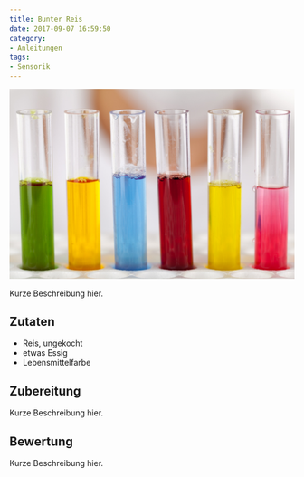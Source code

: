 ```yaml
---
title: Bunter Reis
date: 2017-09-07 16:59:50
category:
- Anleitungen
tags: 
- Sensorik
---
```


![test image](/images/test.jpg)

Kurze Beschreibung hier.

## Zutaten
- Reis, ungekocht
- etwas Essig
- Lebensmittelfarbe

## Zubereitung

Kurze Beschreibung hier.

## Bewertung

Kurze Beschreibung hier.